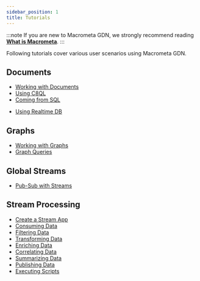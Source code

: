 ```yaml
---
sidebar_position: 1
title: Tutorials
---
```


:::note
If you are new to Macrometa GDN, we strongly recommend reading **[What is Macrometa](../../../what-is-macrometa.md)**.
:::

Following tutorials cover various user scenarios using Macrometa GDN.

## Documents

* [Working with Documents](working-with-documents.md)
* [Using C8QL](../../../queryworkers/fundamentals.md)
* [Coming from SQL](../../../c8ql/coming-from-sql.md)
<!-- * [Using Spot Collections](using-spotcollections.md) -->
* [Using Realtime DB](using-realtime-updates.md)

## Graphs

* [Working with Graphs](../../graphs/quickstart.md)
* [Graph Queries](../../graphs/tutorials/graph-queries.md)

## Global Streams

* [Pub-Sub with Streams](../../../streams/tutorials/pub-sub-streams.md)

## Stream Processing

* [Create a Stream App](../../../cep/tutorials/create-stream-app.md)
* [Consuming Data](../../../cep/tutorials/consuming-data.md)
* [Filtering Data](../../../cep/tutorials/filtering-data.md)
* [Transforming Data](../../../cep/tutorials/transforming-data.md)
* [Enriching Data](../../../cep/tutorials/enriching-data.md)
* [Correlating Data](../../../cep/tutorials/correlating-data.md)
* [Summarizing Data](../../../cep/tutorials/summarizing-data.md)
* [Publishing Data](../../../cep/tutorials/publishing-data.md)
* [Executing Scripts](../../../cep/tutorials/executing-scripts.md)